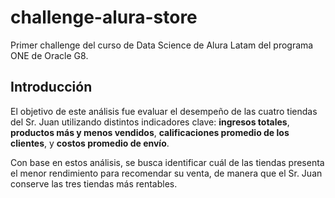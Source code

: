 # challenge-alura-store
Primer challenge del curso de Data Science de Alura Latam del programa ONE de Oracle G8. 

## Introducción

El objetivo de este análisis fue evaluar el desempeño de las cuatro tiendas del Sr. Juan utilizando distintos indicadores clave: **ingresos totales**, **productos más y menos vendidos**, **calificaciones promedio de los clientes**, y **costos promedio de envío**.

Con base en estos análisis, se busca identificar cuál de las tiendas presenta el menor rendimiento para recomendar su venta, de manera que el Sr. Juan conserve las tres tiendas más rentables.
